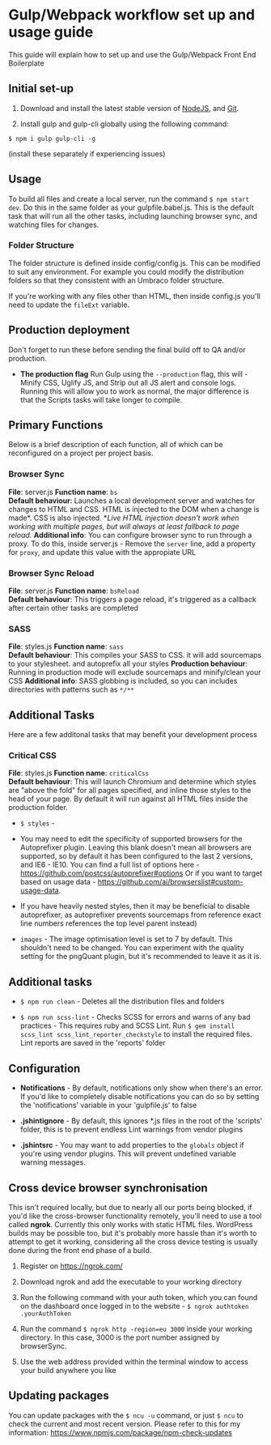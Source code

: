 # Gulp/Webpack workflow set up and usage guide

  

This guide will explain how to set up and use the Gulp/Webpack Front End Boilerplate

  

## Initial set-up

  

<!-- 1. To get linting working with Gulp, you first need Ruby installed, and then the following 2 gems:

`$ gem install scss_lint scss_lint_reporter_checkstyle` -->

  

1. Download and install the latest stable version of [NodeJS](https://nodejs.org/en/download/), and [Git](https://git-scm.com/downloads).

  

1. Install gulp and gulp-cli globally using the following command:

`$ npm i gulp gulp-cli -g`

(install these separately if experiencing issues)

  

## Usage

  

To build all files and create a local server, run the command `$ npm start dev`. Do this in the same folder as your gulpfile.babel.js. This is the default task that will run all the other tasks, including launching browser sync, and watching files for changes.


  

### Folder Structure

The folder structure is defined inside config/config.js. This can be modified to suit any environment. For example you could modify the distribution folders so that they consistent with an Umbraco folder structure.

If you're working with any files other than HTML, then inside config.js you'll need to update the `fileExt` variable.  

## Production deployment

Don't forget to run these before sending the final build off to QA and/or production.

*  **The production flag** Run Gulp using the `--production` flag, this will - Minify CSS, Uglify JS, and Strip out all JS alert and console logs. Running this will allow you to work as normal, the major difference is that the Scripts tasks will take longer to compile.

## Primary Functions
Below is a brief description of each function, all of which can be reconfigured on a project per project basis.

### Browser Sync
**File**: server.js
**Function name**: `bs`  
**Default behaviour**: Launches a local development server and watches for changes to HTML and CSS. HTML is injected to the DOM when a change is made*. CSS is also injected.
**Live HTML injection doesn't work when working with multiple pages, but will always at least fallback to page reload.*
**Additional info**: You can configure browser sync to run through a proxy. To do this, inside server.js - Remove the `server` line, add a property for `proxy`, and update this value with the appropiate URL

### Browser Sync Reload
**File**: server.js
**Function name**: `bsReload`  
**Default behaviour**: This triggers a page reload, it's triggered as a callback after certain other tasks are completed

### SASS
**File**: styles.js
**Function name**: `sass`  
**Default behaviour**: This compiles your SASS to CSS. it will add sourcemaps to your stylesheet. and autoprefix all your styles
**Production behaviour**: Running in production mode will exclude sourcemaps and minify/clean your CSS
**Additional info**: SASS globbing is included, so you can includes directories with patterns such as `*/**`





## Additional Tasks
Here are a few additonal tasks that may benefit your development process

### Critical CSS
**File**: styles.js
**Function name**: `criticalCss`  
**Default behaviour**: This will launch Chromium and determine which styles are "above the fold" for all pages specified, and inline those styles to the head of your page. By default it will run against all HTML files inside the production folder.














*  `$ styles` -

* You may need to edit the specificity of supported browsers for the Autoprefixer plugin. Leaving this blank doesn't mean all browsers are supported, so by default it has been configured to the last 2 versions, and IE6 - IE10. You can find a full list of options here - https://github.com/postcss/autoprefixer#options Or if you want to target based on usage data - https://github.com/ai/browserslist#custom-usage-data.

* If you have heavily nested styles, then it may be beneficial to disable autoprefixer, as autoprefixer prevents sourcemaps from reference exact line numbers references the top level parent instead)

*  `images` - The image optimisation level is set to 7 by default. This shouldn't need to be changed. You can experiment with the quality setting for the pngQuant plugin, but it's recommended to leave it as it is.

  

## Additional tasks

  



  

*  `$ npm run clean` - Deletes all the distribution files and folders

*  `$ npm run scss-lint` - Checks SCSS for errors and warns of any bad practices - This requires ruby and SCSS Lint. Run `$ gem install scss_lint scss_lint_reporter_checkstyle` to install the required files. Lint reports are saved in the 'reports' folder

  
  
  

## Configuration

  

*  **Notifications** - By default, notifications only show when there's an error. If you'd like to completely disable notifications you can do so by setting the 'notifications' variable in your 'gulpfile.js' to false

*  **.jshintignore** - By default, this ignores \*.js files in the root of the 'scripts' folder, this is to prevent endless Lint warnings from vendor plugins

*  **.jshintsrc** - You may want to add properties to the `globals` object if you're using vendor plugins. This will prevent undefined variable warning messages.

  

## Cross device browser synchronisation

  

This isn't required locally, but due to nearly all our ports being blocked, if you'd like the cross-browser functionality remotely, you'll need to use a tool called **ngrok**. Currently this only works with static HTML files. WordPress builds may be possible too, but it's probably more hassle than it's worth to attempt to get it working, considering all the cross device testing is usually done during the front end phase of a build.

  

1. Register on https://ngrok.com/

1. Download ngrok and add the executable to your working directory

1. Run the following command with your auth token, which you can found on the dashboard once logged in to the website - `$ ngrok authtoken .yourAuthToken`

1. Run the command `$ ngrok http -region=eu 3000` inside your working directory. In this case, 3000 is the port number assigned by browserSync.

1. Use the web address provided within the terminal window to access your build anywhere you like

  

## Updating packages

  

You can update packages with the `$ ncu -u` command, or just `$ ncu` to check the current and most recent version. Please refer to this for my information: https://www.npmjs.com/package/npm-check-updates
